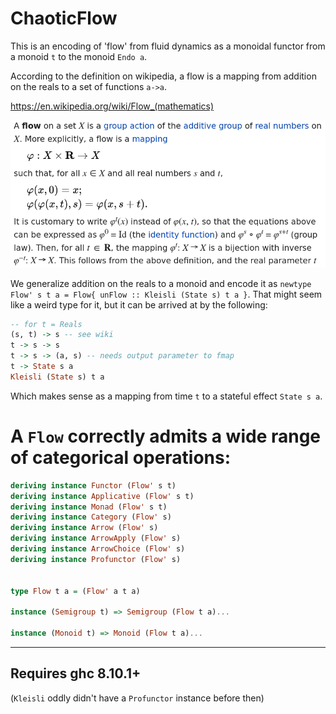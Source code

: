 # ChaoticFlow

This is an encoding of 'flow' from fluid dynamics as a monoidal functor from a monoid `t` to the monoid `Endo a`.

According to the definition on wikipedia, a flow is a mapping from addition on the reals to a set of functions `a->a`. 

https://en.wikipedia.org/wiki/Flow_(mathematics)

![Image of Definition of Flow](https://raw.githubusercontent.com/Lambda-Logan/ChaoticFlow/main/Flow%20(mathematics)%20-%20Wikipedia.png)



We generalize addition on the reals to a monoid and encode it as `newtype Flow' s t a = Flow{ unFlow :: Kleisli (State s) t a }`. That might seem like a weird type for it, but it can be arrived at by the following:
```haskell
-- for t = Reals
(s, t) -> s -- see wiki
t -> s -> s
t -> s -> (a, s) -- needs output parameter to fmap
t -> State s a
Kleisli (State s) t a
```
Which makes sense as a mapping from time `t` to a stateful effect `State s a`.


# A `Flow` correctly admits a wide range of categorical operations:

```haskell
deriving instance Functor (Flow' s t)
deriving instance Applicative (Flow' s t)
deriving instance Monad (Flow' s t)
deriving instance Category (Flow' s)
deriving instance Arrow (Flow' s)
deriving instance ArrowApply (Flow' s)
deriving instance ArrowChoice (Flow' s)
deriving instance Profunctor (Flow' s)


type Flow t a = (Flow' a t a)

instance (Semigroup t) => Semigroup (Flow t a)...

instance (Monoid t) => Monoid (Flow t a)...
```


--------------------------------------------------

## Requires ghc 8.10.1+
(`Kleisli` oddly didn't have a `Profunctor` instance before then)
